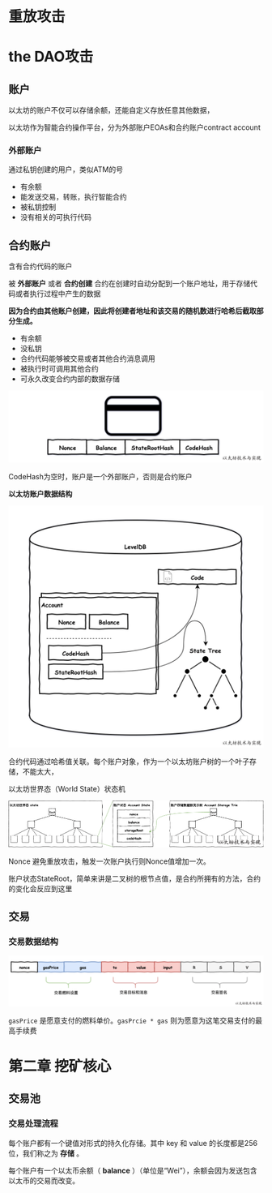 # 重放攻击



# the DAO攻击





## 账户

以太坊的账户不仅可以存储余额，还能自定义存放任意其他数据，

以太坊作为智能合约操作平台，分为外部账户EOAs和合约账户contract account

### 外部账户

通过私钥创建的用户，类似ATM的号

- 有余额
- 能发送交易，转账，执行智能合约
- 被私钥控制
- 没有相关的可执行代码

## 合约账户

含有合约代码的账户

被 **外部账户**  或者 **合约创建** 合约在创建时自动分配到一个账户地址，用于存储代码或者执行过程中产生的数据

**因为合约由其他账户创建，因此将创建者地址和该交易的随机数进行哈希后截取部分生成。**

- 有余额
- 没私钥
- 合约代码能够被交易或者其他合约消息调用
- 被执行时可调用其他合约
- 可永久改变合约内部的数据存储

![以太坊账户数据结构](%E4%BB%A5%E5%A4%AA%E5%9D%8A%E6%8A%80%E6%9C%AF%E4%B8%8E%E5%AE%9E%E7%8E%B0.assets/14_%E4%BB%A5%E5%A4%AA%E5%9D%8A%E8%B4%A6%E6%88%B7%E6%95%B0%E6%8D%AE%E7%BB%93%E6%9E%841.png!de)



CodeHash为空时，账户是一个外部账户，否则是合约账户

**以太坊账户数据结构**

![以太坊账户数据存储结构](%E4%BB%A5%E5%A4%AA%E5%9D%8A%E6%8A%80%E6%9C%AF%E4%B8%8E%E5%AE%9E%E7%8E%B0.assets/14_%E4%BB%A5%E5%A4%AA%E5%9D%8A%E8%B4%A6%E6%88%B7%E6%95%B0%E6%8D%AE%E5%AD%98%E5%82%A8%E7%BB%93%E6%9E%84.png!de)

合约代码通过哈希值关联。每个账户对象，作为一个以太坊账户树的一个叶子存储，不能太大，

以太坊世界态（World State）状态机



![以太坊世界态](%E4%BB%A5%E5%A4%AA%E5%9D%8A%E6%8A%80%E6%9C%AF%E4%B8%8E%E5%AE%9E%E7%8E%B0.assets/19_ethereum-global-state.png!de)





Nonce 避免重放攻击，触发一次账户执行则Nonce值增加一次。



账户状态StateRoot，简单来讲是二叉树的根节点值，是合约所拥有的方法，合约的变化会反应到这里







## 交易

### 交易数据结构

![以太坊交易数据结构](%E4%BB%A5%E5%A4%AA%E5%9D%8A%E6%8A%80%E6%9C%AF%E4%B8%8E%E5%AE%9E%E7%8E%B0.assets/24_transaction-struct.png!de)

 `gasPrice` 是愿意支付的燃料单价。`gasPrcie * gas` 则为愿意为这笔交易支付的最高手续费





# 第二章 挖矿核心

## 交易池

### 交易处理流程

每个账户都有一个键值对形式的持久化存储。其中 key 和 value 的长度都是256位，我们称之为 **存储** 。

每个账户有一个以太币余额（ **balance** ）（单位是“Wei”），余额会因为发送包含以太币的交易而改变。
